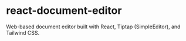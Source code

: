 # react-document-editor
Web-based document editor built with React, Tiptap (SimpleEditor), and Tailwind CSS.
